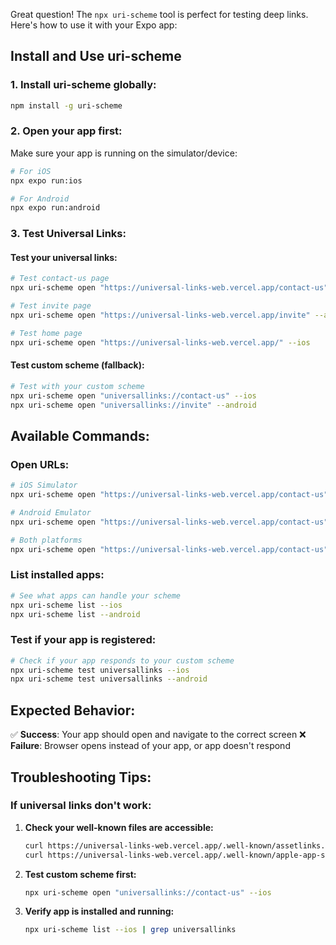 Great question! The `npx uri-scheme` tool is perfect for testing deep links. Here's how to use it with your Expo app:

## Install and Use uri-scheme

### 1. **Install uri-scheme globally:**
```bash
npm install -g uri-scheme
```

### 2. **Open your app first:**
Make sure your app is running on the simulator/device:
```bash
# For iOS
npx expo run:ios

# For Android  
npx expo run:android
```

### 3. **Test Universal Links:**

#### Test your universal links:
```bash
# Test contact-us page
npx uri-scheme open "https://universal-links-web.vercel.app/contact-us" --ios

# Test invite page  
npx uri-scheme open "https://universal-links-web.vercel.app/invite" --android

# Test home page
npx uri-scheme open "https://universal-links-web.vercel.app/" --ios
```

#### Test custom scheme (fallback):
```bash
# Test with your custom scheme
npx uri-scheme open "universallinks://contact-us" --ios
npx uri-scheme open "universallinks://invite" --android
```

## Available Commands:

### **Open URLs:**
```bash
# iOS Simulator
npx uri-scheme open "https://universal-links-web.vercel.app/contact-us" --ios

# Android Emulator
npx uri-scheme open "https://universal-links-web.vercel.app/contact-us" --android

# Both platforms
npx uri-scheme open "https://universal-links-web.vercel.app/contact-us"
```

### **List installed apps:**
```bash
# See what apps can handle your scheme
npx uri-scheme list --ios
npx uri-scheme list --android
```

### **Test if your app is registered:**
```bash
# Check if your app responds to your custom scheme
npx uri-scheme test universallinks --ios
npx uri-scheme test universallinks --android
```

## Expected Behavior:

✅ **Success**: Your app should open and navigate to the correct screen
❌ **Failure**: Browser opens instead of your app, or app doesn't respond

## Troubleshooting Tips:

### If universal links don't work:
1. **Check your well-known files are accessible:**
   ```bash
   curl https://universal-links-web.vercel.app/.well-known/assetlinks.json
   curl https://universal-links-web.vercel.app/.well-known/apple-app-site-association
   ```

2. **Test custom scheme first:**
   ```bash
   npx uri-scheme open "universallinks://contact-us" --ios
   ```

3. **Verify app is installed and running:**
   ```bash
   npx uri-scheme list --ios | grep universallinks
   ```